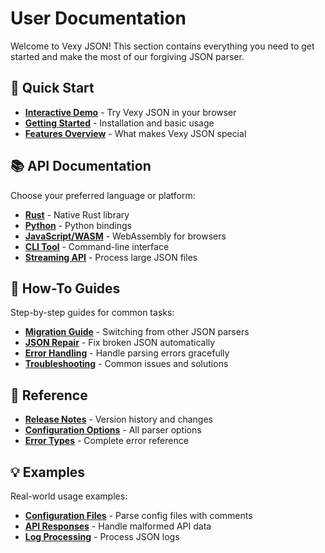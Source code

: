 # User Documentation

Welcome to Vexy JSON! This section contains everything you need to get started and make the most of our forgiving JSON parser.

## 🚀 Quick Start
- **[Interactive Demo](../demo/)** - Try Vexy JSON in your browser
- **[Getting Started](getting-started.md)** - Installation and basic usage
- **[Features Overview](features.md)** - What makes Vexy JSON special

## 📚 API Documentation
Choose your preferred language or platform:

- **[Rust](api/rust.md)** - Native Rust library
- **[Python](api/python-bindings.md)** - Python bindings 
- **[JavaScript/WASM](api/wasm.md)** - WebAssembly for browsers
- **[CLI Tool](api/cli.md)** - Command-line interface
- **[Streaming API](api/streaming-api.md)** - Process large JSON files

## 🎯 How-To Guides
Step-by-step guides for common tasks:

- **[Migration Guide](guides/migration.md)** - Switching from other JSON parsers
- **[JSON Repair](guides/json-repair.md)** - Fix broken JSON automatically
- **[Error Handling](guides/error-handling.md)** - Handle parsing errors gracefully
- **[Troubleshooting](guides/troubleshooting.md)** - Common issues and solutions

## 📖 Reference
- **[Release Notes](reference/release-notes.md)** - Version history and changes
- **[Configuration Options](reference/config.md)** - All parser options
- **[Error Types](reference/errors.md)** - Complete error reference

## 💡 Examples
Real-world usage examples:

- **[Configuration Files](examples/config-files.md)** - Parse config files with comments
- **[API Responses](examples/api-responses.md)** - Handle malformed API data
- **[Log Processing](examples/log-processing.md)** - Process JSON logs
